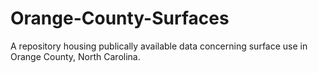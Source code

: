 # Orange-County-Surfaces
A repository housing publically available data concerning surface use in Orange County, North Carolina.
